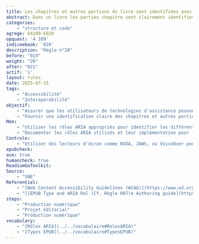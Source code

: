 ```yaml
---
title: Les chapitres et autres portions du livre sont identifiées avec les Role ARIA et types EPUB
abstract: Dans un livre les parties chapitre sont clairement identifies visuellement garce a des styles différents. Pour les personnes qui utilisent des technologies d’assistance, il est nécessaire de donner cette information sous forme informatique à l’aide des arguments correspondants qui sont les types EPUB et roles ARIA. C'est aussi une information utile le jour où vous souhaiterez mettre à jour votre contenu ou le publier dans un format plus récent ou différent.
categories: 
    - "structure et code"
agrege: O4109-E020
opquast: '4 109'
indiceebook: '020'
description: "Règle n°20"   
before: "019"
weight: "20"
after: "021"
actif: '1'
layout: rules
date: 2025-07-15
tags: 
    - "Accessibilité"
    - "Interopérabilité"
objectif: 
    - "Assurer que les utilisateurs de technologies d'assistance peuvent naviguer et comprendre la structure du livre."
    - "Fournir une identification claire des chapitres et autres portions du livre."
Meo: 
    - "Utiliser les rôles ARIA appropriés pour identifier les différentes sections du livre, comme les chapitres"
    - "Documenter les rôles ARIA utilisés et leur implémentation pour faciliter la maintenance et les futures mises à jour."
Controle: 
    - "Utiliser des lecteurs d'écran comme NVDA, JAWS, ou VoiceOver pour naviguer dans le livre et vérifier que les sections sont correctement identifiées."
epubcheck: 
ace: true
humancheck: true
ReadiumGoToolkit: 
Source: 
    - "SNE"
Referentiel: 
    - "[Web Content Accessibility Guidelines (WCAG)](https://www.w3.org/WAI/standards-guidelines/wcag/)"
    - "[[EPUB Type and ARIA Rol (Cf. Règle 007)e Authoring guide](https://w3c.github.io/epub-specs/epub33/epub-aria-authoring/)]"
steps: 
    - "Production numérique"
    - "Projet éditorial"
    - "Production numérique"
vocabulary: 
    - "[Rôles ARIA](../../vocabulaire#RolesARIA)"
    - "[Types EPUB](../../vocabulaire#TypesEPUB)"
---
```





